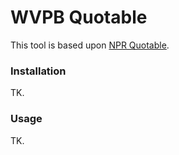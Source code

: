 # WVPB Quotable

This tool is based upon [NPR Quotable][1].

[1]: https://github.com/nprapps/quotable

### Installation

TK.

### Usage

TK.
